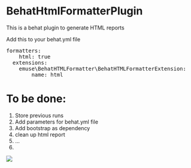 BehatHtmlFormatterPlugin
========================

This is a behat plugin to generate HTML reports

Add this to your behat.yml file

<pre>
formatters:
    html: true
  extensions:
    emuse\BehatHTMLFormatter\BehatHTMLFormatterExtension:
        name: html
</pre>

To be done:
========================

1. Store previous runs
2. Add parameters for behat.yml file
3. Add bootstrap as dependency
4. clean up html report
5. ...
6. 
<img src="http://i.imgur.com/o0zCqiB.png"></img>
